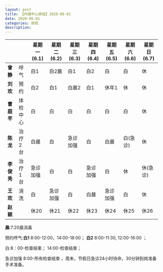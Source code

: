 ```yaml
---
layout: post
title: 【内镜中心排班】2020-06-01
date: 2020-06-01
categories: 排班
description: 
---
```




|                |  | 星期一(6.1) | 星期二(6.2) | 星期三(6.3) | 星期四(6.4) | 星期五(6.5) | 星期六(6.6) | 星期日(6.7) |
| -------------- | ----------- | ----------- | ----------- | ----------- | ----------- | ----------- | ----------- | -------------- |
| **曾静** | 呼气 | 白1 | 白2晨 | 白1 | 白2 | 白 | 白 | 休 |
| **刘欢** | 预约 | 白2 | 白1 | 白晨2 | 白1 | 休年1 | 休 | 休 |
| **曹庭芊** | 体检中心 | 白 | 白 | 白 | 白 | 白 | 白 | 休 |
| **陈龙** | 治疗2台 | 白晨 | 白 |急诊加强|白|白晨|白(急诊)|休|
| **李俊秀** | 治疗1台 | 急诊加强 | 白 | 白 | 急诊加强 | 白 | 休 | 休(急诊) |
| **王欢** | 消洗 | 白 | 急诊加强 | 白 | 白晨 | 急诊加强 | 白 | 休 |
| **赵颖** | | 休20 | 休21 | 休22 | 休23 | 休24 | 休25 | 休26 |

**晨**:7:20晨消毒

预约呼气:**白1** 8:00-12:00，14:00-18:00； **白2** 8:00-11:30, 12:00-16:00 ；

白:8：00-检查结束；  14:00-检查结束；

急诊加强 8:00-所有检查结束 ，周末，节假日急诊24小时待命，30分钟到岗准备手术准备。